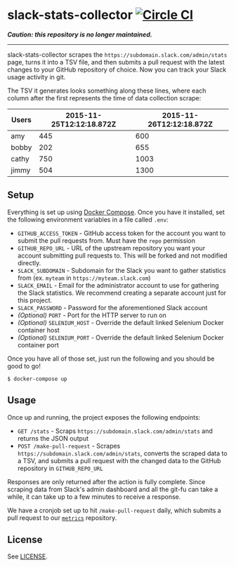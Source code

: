 # slack-stats-collector [![Circle CI](https://circleci.com/gh/hackclub/slack-stats-collector.svg?style=svg)](https://circleci.com/gh/hackclub/slack-stats-collector)

_**Caution: this repository is no longer maintained.**_

---

slack-stats-collector scrapes the `https://subdomain.slack.com/admin/stats`
page, turns it into a TSV file, and then submits a pull request with the latest
changes to your GitHub repository of choice. Now you can track your Slack usage
activity in git.

The TSV it generates looks something along these lines, where each column after
the first represents the time of data collection scrape:

| Users | 2015-11-25T12:12:18.872Z | 2015-11-26T12:12:18.872Z |
| ----- | ------------------------ | ------------------------ |
| amy   |                      445 |                      600 |
| bobby |                      202 |                      655 |
| cathy |                      750 |                     1003 |
| jimmy |                      504 |                     1300 |

## Setup

Everything is set up using [Docker Compose](https://docs.docker.com/compose/).
Once you have it installed, set the following environment variables in a file
called `.env`:

- `GITHUB_ACCESS_TOKEN` - GitHub access token for the account you want to submit
  the pull requests from. Must have the `repo` permission
- `GITHUB_REPO_URL` - URL of the upstream repository you want your account
  submitting pull requests to. This will be forked and not modified directly.
- `SLACK_SUBDOMAIN` - Subdomain for the Slack you want to gather statistics
  from (ex. `myteam` in `https://myteam.slack.com`)
- `SLACK_EMAIL` - Email for the administrator account to use for gathering the
  Slack statistics. We recommend creating a separate account just for this
  project.
- `SLACK_PASSWORD` - Password for the aforementioned Slack account
- _(Optional)_ `PORT` - Port for the HTTP server to run on
- _(Optional)_ `SELENIUM_HOST` - Override the default linked Selenium Docker
  container host
- _(Optional)_ `SELENIUM_PORT` - Override the default linked Selenium Docker
  container port

Once you have all of those set, just run the following and you should be good to
go!

    $ docker-compose up

## Usage

Once up and running, the project exposes the following endpoints:

- `GET /stats` - Scraps `https://subdomain.slack.com/admin/stats` and returns
  the JSON output
- `POST /make-pull-request` - Scrapes `https://subdomain.slack.com/admin/stats`,
  converts the scraped data to a TSV, and submits a pull request with the
  changed data to the GitHub repository in `GITHUB_REPO_URL`

Responses are only returned after the action is fully complete. Since scraping
data from Slack's admin dashboard and all the git-fu can take a while, it can
take up to a few minutes to receive a response.

We have a cronjob set up to hit `/make-pull-request` daily, which submits a pull
request to our [`metrics`](https://github.com/hackclub/metrics) repository.

## License

See [LICENSE](LICENSE).
